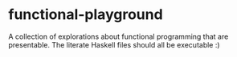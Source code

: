 # functional-playground

A collection of explorations about functional programming that are presentable. The literate Haskell files should all be executable :)
